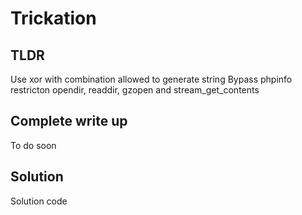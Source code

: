 # Trickation
## TLDR
Use xor with combination allowed to generate string
Bypass phpinfo restricton opendir, readdir, gzopen and stream_get_contents

## Complete write up
To do soon

## Solution
Solution code